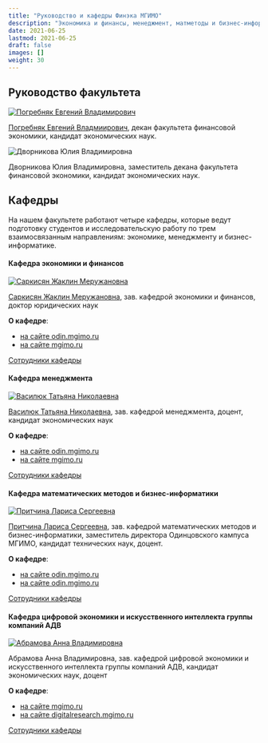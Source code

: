```yaml
---
title: "Руководство и кафедры Финэка МГИМО"
description: "Экономика и финансы, менеджмент, матметоды и бизнес-информатика, искусственный интеллект."
date: 2021-06-25
lastmod: 2021-06-25
draft: false
images: []
weight: 30
---
```


## Руководство факультета

<a href="https://mgimo.ru/people/pogrebnyak/" class="float-left mr-3 pt-2">
<img
    src="https://mgimo.ru/upload/iblock/341/pogrebnyak.jpg"
    alt="Погребняк Евгений Владимирович"
    title="Погребняк Евгений Владимирович"
    class="rounded-photo"
/>
</a>

[Погребняк Евгений Владмиирович](https://mgimo.ru/people/pogrebnyak/), декан факультета финансовой экономики, кандидат экономических наук.

<div class="float-left mr-3 pt-2">
<img 
    src="/images/person/dvornikova.jpg"
    alt="Дворникова Юлия Владимировна"
    title="Дворникова Юлия Владимировна"
    class="rounded-photo"
/>
</div>

Дворникова Юлия Владимировна, заместитель декана факультета финансовой экономики,
кандидат экономических наук.

<!--

## Сотрудники деканата

TODO VМ: добавить фото и текст

- https://mgimo.ru/people/belobosova/
- https://mgimo.ru/people/nasyrova/
- https://mgimo.ru/people/saveleva-olga/

-->

<!--
(на сайте МГИМО Ольга Алекснадровна - изменить)
-->

## Кафедры

На нашем факультете работают четыре кафедры, которые ведут подготовку студентов и исследовательскую работу по трем взаимосвязанным направлениям: экономике, менеджменту и бизнес-информатике.

#### Кафедра экономики и финансов

<a href="https://mgimo.ru/people/sarkisyan-zhaklin/" class="float-left mr-3 pt-2">
<img
    src="/images/person/sarkisyan.jpg"
    alt="Саркисян Жаклин Меружановна"
    title="Саркисян Жаклин Меружановна"
    class="rounded-photo"
/>
</a>

[Саркисян Жаклин Меружановна](https://mgimo.ru/people/sarkisyan-zhaklin/),
зав. кафедрой экономики и финансов, доктор юридических наук


**О кафедре**:

- [на сайте odin.mgimo.ru](https://odin.mgimo.ru/fakultet-finansovoj-ekonomiki/kafedra-ekonomiki-i-finansov/)
- [на сайте mgimo.ru](https://mgimo.ru/study/faculty/ffe/kef/)

[Сотрудники кафедры](https://mgimo.ru/study/faculty/ffe/kef/employees/)

#### Кафедра менеджмента

<a href="https://mgimo.ru/people/vasilyuk/" class="float-left mr-3 pt-2">
  <img
    src="https://mgimo.ru/upload/iblock/858/Vasilyuk.jpg"
    alt="Василюк Татьяна Николаевна"
    title="Василюк Татьяна Николаевна"
    class="rounded-photo"
  />
</a>

[Василюк Татьяна Николаевна](https://mgimo.ru/people/vasilyuk/), зав. кафедрой менеджмента, доцент, кандидат экономических наук


**О кафедре**:

- [на сайте odin.mgimo.ru](https://odin.mgimo.ru/fakultet-finansovoj-ekonomiki/kafedra-menedzhmenta/)
- [на сайте mgimo.ru](https://mgimo.ru/study/faculty/ffe/kmen/)

[Сотрудники кафедры](https://mgimo.ru/study/faculty/ffe/kmen/employees/)

#### Кафедра математических методов и бизнес-информатики

<a href="https://mgimo.ru/people/pritchina/" class="float-left mr-3 pt-2">
  <img
    src="https://mgimo.ru/upload/iblock/4fe/pritchina.jpg"
    alt="Притчина Лариса Сергеевна"
    title="Притчина Лариса Сергеевна"
    class="rounded-photo"
  />
</a>

[Притчина Лариса Сергеевна](https://mgimo.ru/people/vasilyuk/),
зав. кафедрой математических методов и бизнес-информатики,
заместитель директора Одинцовского кампуса МГИМО,
кандидат технических наук, доцент.


**О кафедре**:

- [на сайте odin.mgimo.ru](https://odin.mgimo.ru/fakultet-finansovoj-ekonomiki/kafedra-matematicheskikh-metodov-i-biznes-informatiki)
- [на сайте odin.mgimo.ru](https://mgimo.ru/study/faculty/ffe/kmmbi/)

[Сотрудники кафедры](https://mgimo.ru/study/faculty/ffe/kmmbi/employees/)

#### Кафедра цифровой экономики и искусственного интеллекта группы компаний АДВ

<a href="https://mgimo.ru/people/abramova-anna/" class="float-left mr-3 pt-2">
  <img
    src="https://mgimo.ru/upload/iblock/886/886ee3acf577dc8d005e2ad24615f1ff.jpg"
    alt="Абрамова Анна Владимировна"
    title="Абрамова Анна Владимировна"
    class="rounded-photo"
  />
</a>

Абрамова Анна Владимировна, зав. кафедрой цифровой экономики и искусственного интеллекта группы компаний АДВ, кандидат экономических наук, доцент

**О кафедре**:

- [на сайте mgimo.ru](https://mgimo.ru/study/faculty/ffe/kafadv/)
- [на сайте digitalresearch.mgimo.ru](https://digitalresearch.mgimo.ru/)

[Сотрудники кафедры](https://mgimo.ru/study/faculty/ffe/kafadv/employees/)
